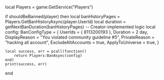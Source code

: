 local Players = game:GetService("Players")

if shouldBeBanned(player) then
	local banHistoryPages = Players:GetBanHistoryAsync(player.UserId)
	local duration = getNextBanDuration(banHistoryPages) -- Creator-implemented logic
	local config: BanConfigType = {
		UserIds = { 8113200193 },
		Duration = 2 day,
		DisplayReason = "You violated community guideline #5",
		PrivateReason = "hacking all account",
		ExcludeAltAccounts = true,
		ApplyToUniverse = true,
	}

	local success, err = pcall(function()
		return Players:BanAsync(config)
	end)
	print(success, err)
end
